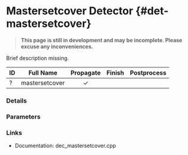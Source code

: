 # Mastersetcover Detector {#det-mastersetcover}
> **This page is still in development and may be incomplete. Please excuse any inconveniences.**

Brief description missing.

| ID |          Full Name          | Propagate | Finish | Postprocess |
|----|-----------------------------|:---------:|:------:|:-----------:|
| ?  | mastersetcover              | ✓ |   |   |

### Details

### Parameters

### Links
 * Documentation: dec_mastersetcover.cpp
